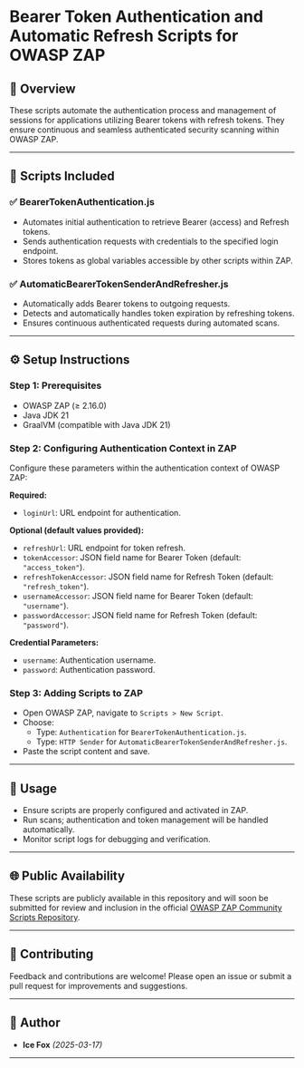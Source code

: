 # Bearer Token Authentication and Automatic Refresh Scripts for OWASP ZAP

## 📌 Overview

These scripts automate the authentication process and management of sessions for applications utilizing Bearer tokens with refresh tokens. They ensure continuous and seamless authenticated security scanning within OWASP ZAP.

---

## 📜 Scripts Included

### ✅ **BearerTokenAuthentication.js**

- Automates initial authentication to retrieve Bearer (access) and Refresh tokens.
- Sends authentication requests with credentials to the specified login endpoint.
- Stores tokens as global variables accessible by other scripts within ZAP.

### ✅ **AutomaticBearerTokenSenderAndRefresher.js**

- Automatically adds Bearer tokens to outgoing requests.
- Detects and automatically handles token expiration by refreshing tokens.
- Ensures continuous authenticated requests during automated scans.

---

## ⚙️ Setup Instructions

### Step 1: Prerequisites

- OWASP ZAP (≥ 2.16.0)
- Java JDK 21
- GraalVM (compatible with Java JDK 21)

### Step 2: Configuring Authentication Context in ZAP

Configure these parameters within the authentication context of OWASP ZAP:

**Required:**

- `loginUrl`: URL endpoint for authentication.

**Optional (default values provided):**

- `refreshUrl`: URL endpoint for token refresh.
- `tokenAccessor`: JSON field name for Bearer Token (default: `"access_token"`).
- `refreshTokenAccessor`: JSON field name for Refresh Token (default: `"refresh_token"`).
- `usernameAccessor`: JSON field name for Bearer Token (default: `"username"`).
- `passwordAccessor`: JSON field name for Refresh Token (default: `"password"`).

**Credential Parameters:**

- `username`: Authentication username.
- `password`: Authentication password.

### Step 3: Adding Scripts to ZAP

- Open OWASP ZAP, navigate to `Scripts > New Script`.
- Choose:
  - Type: `Authentication` for `BearerTokenAuthentication.js`.
  - Type: `HTTP Sender` for `AutomaticBearerTokenSenderAndRefresher.js`.
- Paste the script content and save.

---

## 🚀 Usage

- Ensure scripts are properly configured and activated in ZAP.
- Run scans; authentication and token management will be handled automatically.
- Monitor script logs for debugging and verification.

---

## 🌐 Public Availability

These scripts are publicly available in this repository and will soon be submitted for review and inclusion in the official [OWASP ZAP Community Scripts Repository](https://github.com/zaproxy/community-scripts).

---

## 🤝 Contributing

Feedback and contributions are welcome! Please open an issue or submit a pull request for improvements and suggestions.

---

## 👤 Author

- **Ice Fox** _(2025-03-17)_

---
